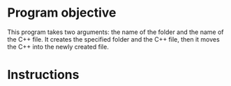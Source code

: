 # Program objective

This program takes two arguments: the name of the folder and the name of the 
C++ file. It creates the specified folder and the C++ file, then it moves
the C++ into the newly created file.

# Instructions

